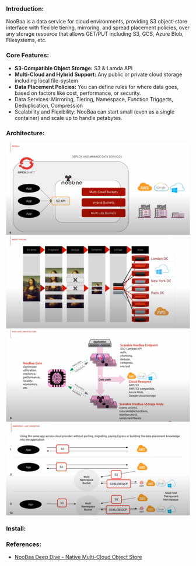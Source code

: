 ### Introduction:
NooBaa is a data service for cloud environments, providing S3 object-store interface with flexible tiering, mirroring,
and spread placement policies, over any storage resource that allows GET/PUT including S3, GCS, Azure Blob, Filesystems, etc.


### Core Features:
- **S3-Compatible Object Storage:** S3 & Lamda API
- **Multi-Cloud and Hybrid Support:** Any public or private cloud storage including local file-system
- **Data Placement Policies:** You can define rules for where data goes, based on factors like cost, performance, or security.
- Data Services: Mirroring, Tiering, Namespace, Function Triggerts, Deduplication, Compression
- Scalability and Flexibility: NooBaa can start small (even as a single container) and scale up to handle petabytes.

### Architecture:
![Screenshot from 2025-04-09 11-14-49.png](images/Screenshot%20from%202025-04-09%2011-14-49.png)
![Screenshot from 2025-04-09 11-58-36.png](images/Screenshot%20from%202025-04-09%2011-58-36.png)
![Screenshot from 2025-04-09 12-18-00.png](images/Screenshot%20from%202025-04-09%2012-18-00.png)
![Screenshot from 2025-04-09 13-50-54.png](images/Screenshot%20from%202025-04-09%2013-50-54.png)

### Install:


### References:
- [NooBaa Deep Dive - Native Multi-Cloud Object Store](https://www.youtube.com/watch?v=4ymyOX3ooi4)
